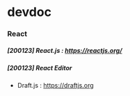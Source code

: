 # devdoc

### React
##### [200123] React.js : https://reactjs.org/
##### [200123] React Editor 
 - Draft.js : https://draftjs.org

